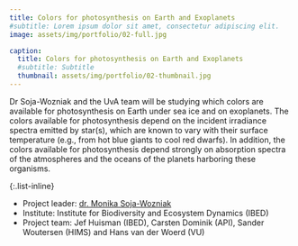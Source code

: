 ```yaml
---
title: Colors for photosynthesis on Earth and Exoplanets
#subtitle: Lorem ipsum dolor sit amet, consectetur adipiscing elit.
image: assets/img/portfolio/02-full.jpg

caption:
  title: Colors for photosynthesis on Earth and Exoplanets
  #subtitle: Subtitle
  thumbnail: assets/img/portfolio/02-thumbnail.jpg
---
```

Dr Soja-Wozniak and the UvA team will be studying which colors are available for photosynthesis on Earth under sea ice and on exoplanets. The colors available for photosynthesis depend on the incident irradiance spectra emitted by star(s), which are known to vary with their surface temperature (e.g., from hot blue giants to cool red dwarfs). In addition, the colors available for photosynthesis depend strongly on absorption spectra of the atmospheres and the oceans of the planets harboring these organisms.

{:.list-inline}
- Project leader: [dr. Monika Soja-Wozniak](https://soja-wozniak.com/)
- Institute: Institute for Biodiversity and Ecosystem Dynamics (IBED)
- Project team: Jef Huisman (IBED), Carsten Dominik (API), Sander Woutersen (HIMS) and Hans van der Woerd (VU)
